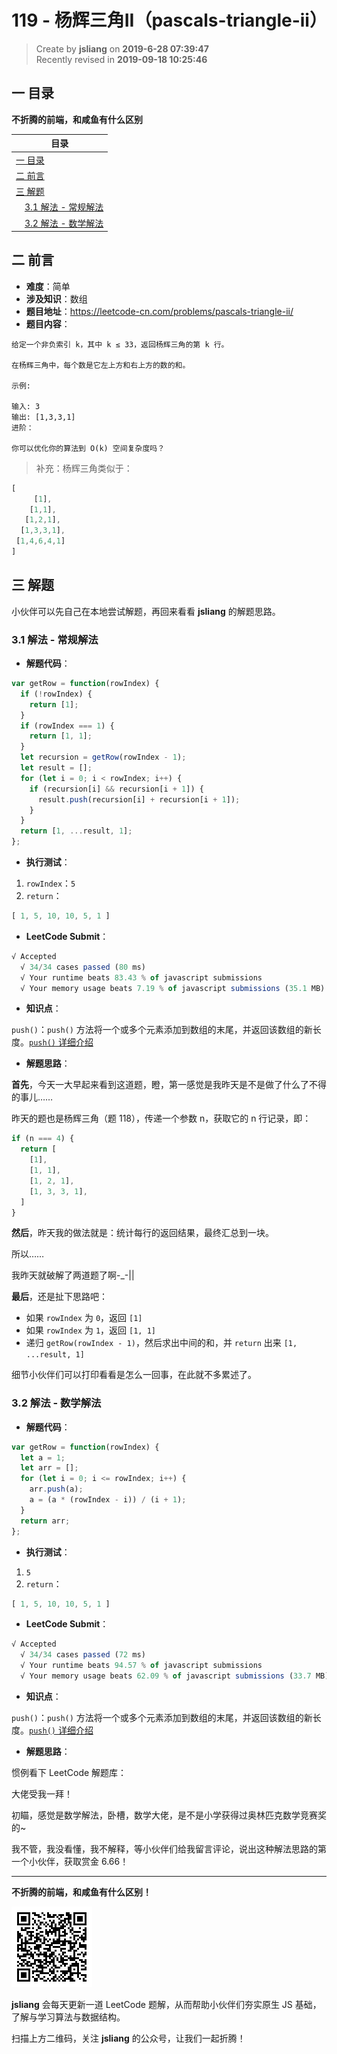 119 - 杨辉三角II（pascals-triangle-ii）
===

> Create by **jsliang** on **2019-6-28 07:39:47**  
> Recently revised in **2019-09-18 10:25:46**

## <a name="chapter-one" id="chapter-one">一 目录</a>

**不折腾的前端，和咸鱼有什么区别**

| 目录 |
| --- | 
| [一 目录](#chapter-one) | 
| [二 前言](#chapter-two) |
| [三 解题](#chapter-three) |
| &emsp;[3.1 解法 - 常规解法](#chapter-three-one) |
| &emsp;[3.2 解法 - 数学解法](#chapter-three-two) |

## <a name="chapter-two" id="chapter-two">二 前言</a>



* **难度**：简单
* **涉及知识**：数组
* **题目地址**：https://leetcode-cn.com/problems/pascals-triangle-ii/
* **题目内容**：

```
给定一个非负索引 k，其中 k ≤ 33，返回杨辉三角的第 k 行。

在杨辉三角中，每个数是它左上方和右上方的数的和。

示例:

输入: 3
输出: [1,3,3,1]
进阶：

你可以优化你的算法到 O(k) 空间复杂度吗？
```

> 补充：杨辉三角类似于：

```js
[
     [1],
    [1,1],
   [1,2,1],
  [1,3,3,1],
 [1,4,6,4,1]
]
```

## <a name="chapter-three" id="chapter-three">三 解题</a>



小伙伴可以先自己在本地尝试解题，再回来看看 **jsliang** 的解题思路。

### <a name="chapter-three-one" id="chapter-three-one">3.1 解法 - 常规解法</a>



* **解题代码**：

```js
var getRow = function(rowIndex) {
  if (!rowIndex) {
    return [1];
  }
  if (rowIndex === 1) {
    return [1, 1];
  }
  let recursion = getRow(rowIndex - 1);
  let result = [];
  for (let i = 0; i < rowIndex; i++) {
    if (recursion[i] && recursion[i + 1]) {
      result.push(recursion[i] + recursion[i + 1]);
    }
  }
  return [1, ...result, 1];
};
```

* **执行测试**：

1. `rowIndex`：`5`
2. `return`：

```js
[ 1, 5, 10, 10, 5, 1 ]
```

* **LeetCode Submit**：

```js
√ Accepted
  √ 34/34 cases passed (80 ms)
  √ Your runtime beats 83.43 % of javascript submissions
  √ Your memory usage beats 7.19 % of javascript submissions (35.1 MB)
```

* **知识点**：

`push()`：`push()` 方法将一个或多个元素添加到数组的末尾，并返回该数组的新长度。[`push()` 详细介绍](https://github.com/LiangJunrong/document-library/blob/master/JavaScript-library/JavaScript/%E5%86%85%E7%BD%AE%E5%AF%B9%E8%B1%A1/Array/push.md)

* **解题思路**：

**首先**，今天一大早起来看到这道题，瞪，第一感觉是我昨天是不是做了什么了不得的事儿……

昨天的题也是杨辉三角（题 118），传递一个参数 n，获取它的 n 行记录，即：

```js
if (n === 4) {
  return [
    [1],
    [1, 1],
    [1, 2, 1],
    [1, 3, 3, 1],
  ]
}
```

**然后**，昨天我的做法就是：统计每行的返回结果，最终汇总到一块。

所以……

我昨天就破解了两道题了啊-_-||

**最后**，还是扯下思路吧：

* 如果 `rowIndex` 为 `0`，返回 `[1]`
* 如果 `rowIndex` 为 `1`，返回 `[1, 1]`
* 递归 `getRow(rowIndex - 1)`，然后求出中间的和，并 `return` 出来 `[1, ...result, 1]`

细节小伙伴们可以打印看看是怎么一回事，在此就不多累述了。

### <a name="chapter-three-two" id="chapter-three-two">3.2 解法 - 数学解法</a>



* **解题代码**：

```js
var getRow = function(rowIndex) {
  let a = 1;
  let arr = [];
  for (let i = 0; i <= rowIndex; i++) {
    arr.push(a);
    a = (a * (rowIndex - i)) / (i + 1);
  }
  return arr;
};
```

* **执行测试**：

1. `5`
2. `return`：

```js
[ 1, 5, 10, 10, 5, 1 ]
```

* **LeetCode Submit**：

```js
√ Accepted
  √ 34/34 cases passed (72 ms)
  √ Your runtime beats 94.57 % of javascript submissions
  √ Your memory usage beats 62.09 % of javascript submissions (33.7 MB)
```

* **知识点**：

`push()`：`push()` 方法将一个或多个元素添加到数组的末尾，并返回该数组的新长度。[`push()` 详细介绍](https://github.com/LiangJunrong/document-library/blob/master/JavaScript-library/JavaScript/%E5%86%85%E7%BD%AE%E5%AF%B9%E8%B1%A1/Array/push.md)

* **解题思路**：

惯例看下 LeetCode 解题库：

大佬受我一拜！

初瞄，感觉是数学解法，卧槽，数学大佬，是不是小学获得过奥林匹克数学竞赛奖的~

我不管，我没看懂，我不解释，等小伙伴们给我留言评论，说出这种解法思路的第一个小伙伴，获取赏金 6.66！

---

**不折腾的前端，和咸鱼有什么区别！**

![图](../../../public-repertory/img/z-small-wechat-public-address.jpg)

**jsliang** 会每天更新一道 LeetCode 题解，从而帮助小伙伴们夯实原生 JS 基础，了解与学习算法与数据结构。

扫描上方二维码，关注 **jsliang** 的公众号，让我们一起折腾！


